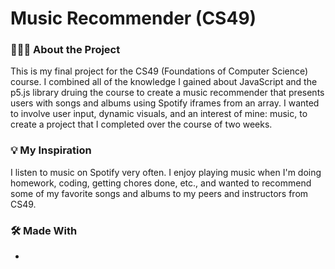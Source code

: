 # Music Recommender (CS49)

### 👩🏽‍💻 About the Project
This is my final project for the CS49 (Foundations of Computer Science) course. I combined all of the knowledge I gained about JavaScript and the p5.js library druing the course to create a music recommender that presents users with songs and albums using Spotify iframes from an array. I wanted to involve user input, dynamic visuals, and an interest of mine: music, to create a project that I completed over the course of two weeks.

### 💡 My Inspiration
I listen to music on Spotify very often. I enjoy playing music when I'm doing homework, coding, getting chores done, etc., and wanted to recommend some of my favorite songs and albums to my peers and instructors from CS49.

### 🛠 Made With
- 
